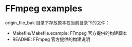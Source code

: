 # FFmpeg examples

origin_file_bak 目录下存放原本在当前目录下的文件：

- Makefile/Makefile.example: FFmpeg 官方提供的构建脚本
- README: FFmpeg 官方提供的构建说明

